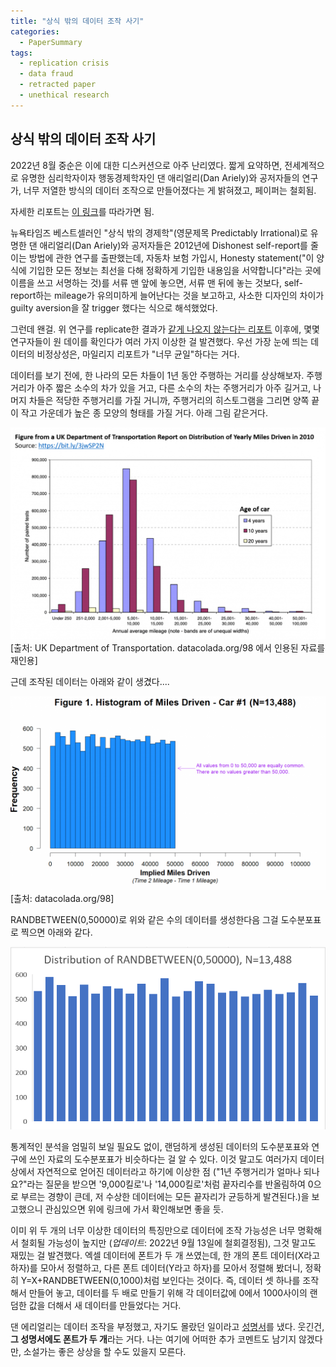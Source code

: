 ```yaml
---
title: "상식 밖의 데이터 조작 사기"
categories:
  - PaperSummary
tags:
  - replication crisis
  - data fraud
  - retracted paper
  - unethical research
--- 
```

## 상식 밖의 데이터 조작 사기

2022년 8월 중순은 이에 대한 디스커션으로 아주 난리였다. 짧게 요약하면, 전세계적으로 유명한 심리학자이자 행동경제학자인 댄 애리얼리(Dan Ariely)와 공저자들의 연구가, 너무 저열한 방식의 데이터 조작으로 만들어졌다는 게 밝혀졌고, 페이퍼는 철회됨. 

자세한 리포트는 [이 링크](https://datacolada.org/98)를 따라가면 됨.

뉴욕타임즈 베스트셀러인 "상식 밖의 경제학"(영문제목 Predictably Irrational)로 유명한 댄 애리얼리(Dan Ariely)와 공저자들은 2012년에 Dishonest self-report를 줄이는 방법에 관한 연구를 출판했는데, 자동차 보험 가입시, Honesty statement("이 양식에 기입한 모든 정보는 최선을 다해 정확하게 기입한 내용임을 서약합니다"라는 곳에 이름을 쓰고 서명하는 것)를 서류 맨 앞에 놓으면, 서류 맨 뒤에 놓는 것보다, self-report하는 mileage가 유의미하게 늘어난다는 것을 보고하고, 사소한 디자인의 차이가 guilty aversion을 잘 trigger 했다는 식으로 해석했었다. 

그런데 왠걸. 위 연구를 replicate한 결과가 [같게 나오지 않는다는 리포트](https://www.pnas.org/doi/10.1073/pnas.1911695117) 이후에, 몇몇 연구자들이 원 데이를 확인다가 여러 가지 이상한 걸 발견했다. 우선 가장 눈에 띄는 데이터의 비정상성은, 마일리지 리포트가 "너무 균일"하다는 거다. 

데이터를 보기 전에, 한 나라의 모든 차들이 1년 동안 주행하는 거리를 상상해보자. 주행거리가 아주 짧은 소수의 차가 있을 거고, 다른 소수의 차는 주행거리가 아주 길거고, 나머지 차들은 적당한 주행거리를 가질 거니까, 주행거리의 히스토그램을 그리면 양쪽 끝이 작고 가운데가 높은 종 모양의 형태를 가질 거다. 아래 그림 같은거다.

![Actual Mileage Driven](/assets/images/UKMileageDrivenFromDataColada98.png)
\[출처: UK Department of Transportation. datacolada.org/98 에서 인용된 자료를 재인용\]

근데 조작된 데이터는 아래와 같이 생겼다....

![Fabricated Mileage Driven](/assets/images/Figure1FromDataColada98.png)
\[출처: datacolada.org/98\]

RANDBETWEEN(0,50000)로 위와 같은 수의 데이터를 생성한다음 그걸 도수분포표로 찍으면 아래와 같다.

![Random Mileage Driven](/assets/images/RandomlyGeneratedData.png)

통계적인 분석을 엄밀히 보일 필요도 없이, 랜덤하게 생성된 데이터의 도수분포표와 연구에 쓰인 자료의 도수분포표가 비슷하다는 걸 알 수 있다. 이것 말고도 여러가지 데이터상에서 자연적으로 얻어진 데이터라고 하기에 이상한 점 ("1년 주행거리가 얼마나 되나요?"라는 질문을 받으면 '9,000킬로'나 '14,000킬로'처럼 끝자리수를 반올림하여 0으로 부르는 경향이 큰데, 저 수상한 데이터에는 모든 끝자리가 균등하게 발견된다.)을 보고했으니 관심있으면 위에 링크에 가서 확인해보면 좋을 듯.

이미 위 두 개의 너무 이상한 데이터의 특징만으로 데이터에 조작 가능성은 너무 명확해서 철회될 가능성이 높지만 (*업데이트*: 2022년 9월 13일에 철회결정됨), 그것 말고도 재밌는 걸 발견했다. 엑셀 데이터에 폰트가 두 개 쓰였는데, 한 개의 폰트 데이터(X라고 하자)를 모아서 정렬하고, 다른 폰트 데이터(Y라고 하자)를 모아서 정렬해 봤더니, 정확히 Y=X+RANDBETWEEN(0,1000)처럼 보인다는 것이다. 즉, 데이터 셋 하나를 조작해서 만들어 놓고, 데이터를 두 배로 만들기 위해 각 데이터값에 0에서 1000사이의 랜덤한 값을 더해서 새 데이터를 만들었다는 거다.

댄 에리얼리는 데이터 조작을 부정했고, 자기도 몰랐던 일이라고 [성명서](http://datacolada.org/storage_strong/DanBlogComment_Aug_16_2021_final.pdf)를 냈다. 웃긴건, **그 성명서에도 폰트가 두 개**라는 거다. 나는 여기에 어떠한 추가 코멘트도 남기지 않겠다만, 소설가는 좋은 상상을 할 수도 있을지 모른다.
